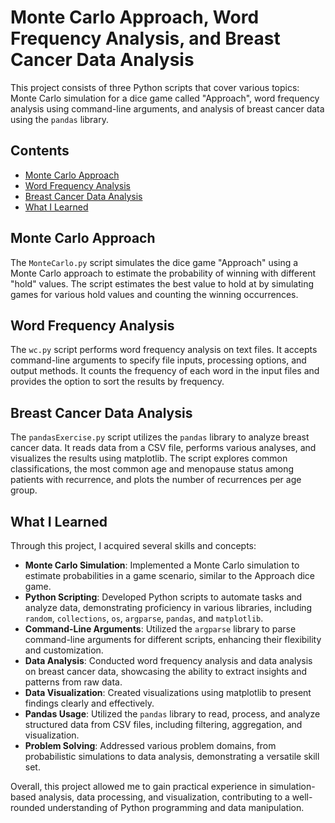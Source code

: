 # Monte Carlo Approach, Word Frequency Analysis, and Breast Cancer Data Analysis

This project consists of three Python scripts that cover various topics: Monte Carlo simulation for a dice game called "Approach", word frequency analysis using command-line arguments, and analysis of breast cancer data using the `pandas` library.

## Contents

- [Monte Carlo Approach](#monte-carlo-approach)
- [Word Frequency Analysis](#word-frequency-analysis)
- [Breast Cancer Data Analysis](#breast-cancer-data-analysis)
- [What I Learned](#what-i-learned)

## Monte Carlo Approach

The `MonteCarlo.py` script simulates the dice game "Approach" using a Monte Carlo approach to estimate the probability of winning with different "hold" values. The script estimates the best value to hold at by simulating games for various hold values and counting the winning occurrences.

## Word Frequency Analysis

The `wc.py` script performs word frequency analysis on text files. It accepts command-line arguments to specify file inputs, processing options, and output methods. It counts the frequency of each word in the input files and provides the option to sort the results by frequency.

## Breast Cancer Data Analysis

The `pandasExercise.py` script utilizes the `pandas` library to analyze breast cancer data. It reads data from a CSV file, performs various analyses, and visualizes the results using matplotlib. The script explores common classifications, the most common age and menopause status among patients with recurrence, and plots the number of recurrences per age group.

## What I Learned

Through this project, I acquired several skills and concepts:

- **Monte Carlo Simulation**: Implemented a Monte Carlo simulation to estimate probabilities in a game scenario, similar to the Approach dice game.
- **Python Scripting**: Developed Python scripts to automate tasks and analyze data, demonstrating proficiency in various libraries, including `random`, `collections`, `os`, `argparse`, `pandas`, and `matplotlib`.
- **Command-Line Arguments**: Utilized the `argparse` library to parse command-line arguments for different scripts, enhancing their flexibility and customization.
- **Data Analysis**: Conducted word frequency analysis and data analysis on breast cancer data, showcasing the ability to extract insights and patterns from raw data.
- **Data Visualization**: Created visualizations using matplotlib to present findings clearly and effectively.
- **Pandas Usage**: Utilized the `pandas` library to read, process, and analyze structured data from CSV files, including filtering, aggregation, and visualization.
- **Problem Solving**: Addressed various problem domains, from probabilistic simulations to data analysis, demonstrating a versatile skill set.

Overall, this project allowed me to gain practical experience in simulation-based analysis, data processing, and visualization, contributing to a well-rounded understanding of Python programming and data manipulation.
